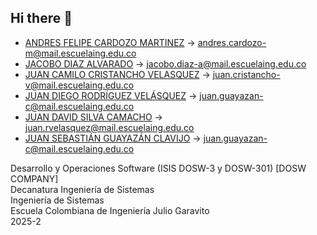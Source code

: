 ## Hi there 👋
* ​​[ANDRES FELIPE CARDOZO MARTINEZ​](https://github.com/Andrew7480) → <andres.cardozo-m@mail.escuelaing.edu.co>
* [JACOBO DIAZ ALVARADO​](https://github.com/Jacobo2025) → <jacobo.diaz-a@mail.escuelaing.edu.co>
* [JUAN CAMILO CRISTANCHO VELASQUEZ​](https://github.com/CamilowGod4564) → <juan.cristancho-v@mail.escuelaing.edu.co>
* [JUAN DIEGO RODRÍGUEZ VELÁSQUEZ​](https://github.com/JuanDiegoRV) → <juan.guayazan-c@mail.escuelaing.edu.co>
* [JUAN DAVID SILVA CAMACHO​](https://github.com/JuanSilvaaa) → <juan.rvelasquez@mail.escuelaing.edu.co>
* [JUAN SEBASTIÁN GUAYAZÁN CLAVIJO​](https://github.com/JuanGuayazanC) → <juan.guayazan-c@mail.escuelaing.edu.co>

Desarrollo y Operaciones Software (ISIS DOSW-3 y DOSW-301) [DOSW COMPANY]      
Decanatura Ingeniería de Sistemas     
Ingeniería de Sistemas       
Escuela Colombiana de Ingeniería Julio Garavito        
2025-2   
